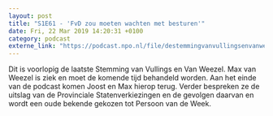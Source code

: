 ```yaml
---
layout: post
title: "S1E61 - 'FvD zou moeten wachten met besturen'"
date: Fri, 22 Mar 2019 14:20:31 +0100
category: podcast
externe_link: "https://podcast.npo.nl/file/destemmingvanvullingsenvanweezel/4841/content.omroep.nl/portal/podcast/nporadio1/destemmingvanvullingsenvanweezel/2019/03/nporadio1_destemmingvanvullingsenvanweezel_20190322_de-stemming-61-fvd-zou-moeten-wachten-met-besturen_86RM21.mp3"
---
```


Dit is voorlopig de laatste Stemming van Vullings en Van Weezel. Max van Weezel is ziek en moet de komende tijd behandeld worden. Aan het einde van de podcast komen Joost en Max hierop terug. Verder bespreken ze de uitslag van de Provinciale Statenverkiezingen en de gevolgen daarvan en wordt een oude bekende gekozen tot Persoon van de Week.
